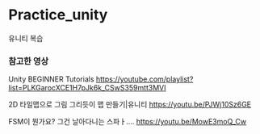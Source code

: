 # Practice_unity
 유니티 복습


### 참고한 영상

Unity BEGINNER Tutorials
https://youtube.com/playlist?list=PLKGarocXCE1H7pJk6k_CSwS359mtt3MVI

2D 타일맵으로 그림 그리듯이 맵 만들기|유니티
https://youtu.be/PJWj10Sz6GE

FSM이 뭔가요? 그건 날아다니는 스파ㅏ....
https://youtu.be/MowE3moQ_Cw
